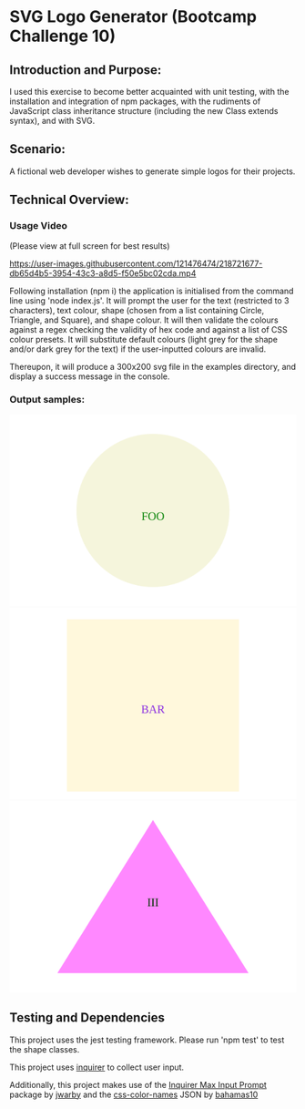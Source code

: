 # SVG Logo Generator (Bootcamp Challenge 10)

## Introduction and Purpose:

I used this exercise to become better acquainted with unit testing, with the installation and integration of npm packages, with the rudiments of JavaScript class inheritance structure (including the new Class extends syntax), and with SVG.

## Scenario:

A fictional web developer wishes to generate simple logos for their projects.

## Technical Overview:

### Usage Video

(Please view at full screen for best results)

https://user-images.githubusercontent.com/121476474/218721677-db65d4b5-3954-43c3-a8d5-f50e5bc02cda.mp4


Following installation (npm i) the application is initialised from the command line using 'node index.js'. It will prompt the user for the text (restricted to 3 characters), text colour, shape (chosen from a list containing Circle, Triangle, and Square), and shape colour. It will then validate the colours against a regex checking the validity of hex code and against a list of CSS colour presets. It will substitute default colours (light grey for the shape and/or dark grey for the text) if the user-inputted colours are invalid.

Thereupon, it will produce a 300x200 svg file in the examples directory, and display a success message in the console.

### Output samples: 

![massive green-on-almond circle](/examples/logo(circle).svg)![generated square](/examples/logo(square).svg)![generated triangle](/examples/logo(triangle).svg)

## Testing and Dependencies

This project uses the jest testing framework. Please run 'npm test' to test the shape classes.

This project uses [inquirer](https://www.npmjs.com/package/inquirer) to collect user input.

Additionally, this project makes use of the [Inquirer Max Input Prompt](https://github.com/jwarby/inquirer-maxlength-input-prompt) package by [jwarby](https://github.com/jwarby) and the [css-color-names](https://github.com/bahamas10/css-color-names/blob/master/css-color-names.json) JSON by [bahamas10](https://github.com/bahamas10)
